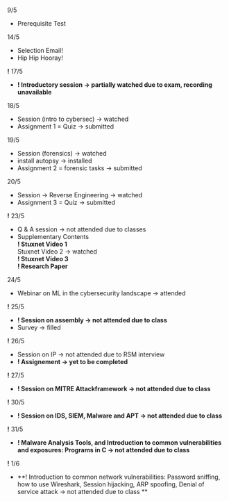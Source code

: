9/5 
- Prerequisite Test

14/5 
- Selection Email! 
- Hip Hip Hooray!

**!** 17/5 
- **! Introductory session -> partially watched due to exam, recording unavailable**

18/5 
- Session (intro to cybersec) -> watched
- Assignment 1 = Quiz -> submitted

19/5
- Session (forensics) -> watched
- install autopsy -> installed
- Assignment 2 = forensic tasks -> submitted

20/5
- Session -> Reverse Engineering -> watched
- Assignment 3 = Quiz -> submitted

**!** 23/5
- Q & A session -> not attended due to classes
- Supplementary Contents \
  **! Stuxnet Video 1**\
  Stuxnet Video 2 -> watched \
  **! Stuxnet Video 3**\
  **! Research Paper**

24/5
- Webinar on ML in the cybersecurity landscape -> attended

**!** 25/5
- **! Session on assembly -> not attended due to class**
- Survey -> filled 

**!** 26/5
- Session on IP -> not attended due to RSM interview
- **! Assignement -> yet to be completed**

**!** 27/5
- **! Session on MITRE  Attackframework -> not attended due to class**

**!** 30/5
 - **! Session on  IDS, SIEM, Malware and APT -> not attended due to class**

**!** 31/5
 - **! Malware Analysis Tools, and Introduction to common vulnerabilities and exposures: Programs in C -> not attended due to class**

**!** 1/6
 - **! Introduction to common network vulnerabilities: Password sniffing, how to use Wireshark, Session hijacking, ARP spoofing, Denial of service attack -> not attended due to class **

